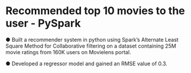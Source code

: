 # Recommended top 10 movies to the user - PySpark

●	Built a recommender system in python using Spark’s Alternate Least Square Method for Collaborative filtering on a dataset containing 25M movie ratings from 160K users on Movielens portal.

●	Developed a regressor model and gained an RMSE value of 0.3.


